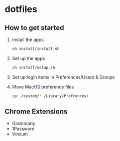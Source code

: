 # dotfiles

## How to get started

1. Install the apps

    ```bash
    sh install/install.sh
    ```

2. Set up the apps

    ```bash
    sh install/setup.sh
    ```

3. Set up login items in Preferences/Users & Groups
4. Move MacOS preference files

    ```bash
    cp ./system/* /Library/Prefrences/
    ```

## Chrome Extensions

- Grammarly
- 1Password
- Vimium
